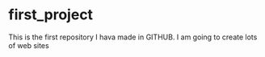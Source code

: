 # first_project
This is the first repository I hava made in GITHUB.
I am going to create lots of web sites
